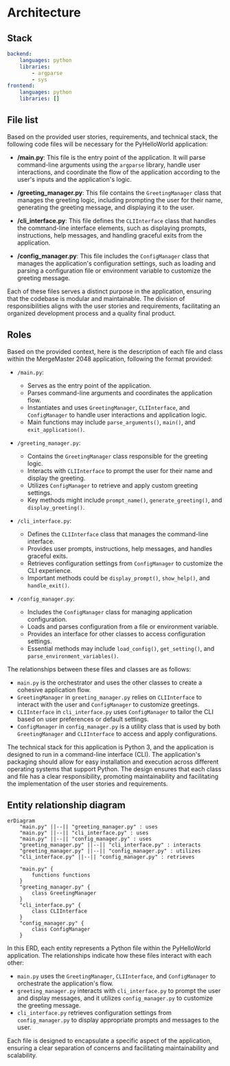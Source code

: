 # Architecture
## Stack
```yaml
backend:
    languages: python
    libraries:
        - argparse
        - sys
frontend:
    languages: python
    libraries: []
```

## File list
Based on the provided user stories, requirements, and technical stack, the following code files will be necessary for the PyHelloWorld application:

- **/main.py**: This file is the entry point of the application. It will parse command-line arguments using the `argparse` library, handle user interactions, and coordinate the flow of the application according to the user's inputs and the application's logic.

- **/greeting_manager.py**: This file contains the `GreetingManager` class that manages the greeting logic, including prompting the user for their name, generating the greeting message, and displaying it to the user.

- **/cli_interface.py**: This file defines the `CLIInterface` class that handles the command-line interface elements, such as displaying prompts, instructions, help messages, and handling graceful exits from the application.

- **/config_manager.py**: This file includes the `ConfigManager` class that manages the application's configuration settings, such as loading and parsing a configuration file or environment variable to customize the greeting message.

Each of these files serves a distinct purpose in the application, ensuring that the codebase is modular and maintainable. The division of responsibilities aligns with the user stories and requirements, facilitating an organized development process and a quality final product.

## Roles
Based on the provided context, here is the description of each file and class within the MergeMaster 2048 application, following the format provided:

* `/main.py`:
    - Serves as the entry point of the application.
    - Parses command-line arguments and coordinates the application flow.
    - Instantiates and uses `GreetingManager`, `CLIInterface`, and `ConfigManager` to handle user interactions and application logic.
    - Main functions may include `parse_arguments()`, `main()`, and `exit_application()`.

* `/greeting_manager.py`:
    - Contains the `GreetingManager` class responsible for the greeting logic.
    - Interacts with `CLIInterface` to prompt the user for their name and display the greeting.
    - Utilizes `ConfigManager` to retrieve and apply custom greeting settings.
    - Key methods might include `prompt_name()`, `generate_greeting()`, and `display_greeting()`.

* `/cli_interface.py`:
    - Defines the `CLIInterface` class that manages the command-line interface.
    - Provides user prompts, instructions, help messages, and handles graceful exits.
    - Retrieves configuration settings from `ConfigManager` to customize the CLI experience.
    - Important methods could be `display_prompt()`, `show_help()`, and `handle_exit()`.

* `/config_manager.py`:
    - Includes the `ConfigManager` class for managing application configuration.
    - Loads and parses configuration from a file or environment variable.
    - Provides an interface for other classes to access configuration settings.
    - Essential methods may include `load_config()`, `get_setting()`, and `parse_environment_variables()`.

The relationships between these files and classes are as follows:

- `main.py` is the orchestrator and uses the other classes to create a cohesive application flow.
- `GreetingManager` in `greeting_manager.py` relies on `CLIInterface` to interact with the user and `ConfigManager` to customize greetings.
- `CLIInterface` in `cli_interface.py` uses `ConfigManager` to tailor the CLI based on user preferences or default settings.
- `ConfigManager` in `config_manager.py` is a utility class that is used by both `GreetingManager` and `CLIInterface` to access and apply configurations.

The technical stack for this application is Python 3, and the application is designed to run in a command-line interface (CLI). The application's packaging should allow for easy installation and execution across different operating systems that support Python. The design ensures that each class and file has a clear responsibility, promoting maintainability and facilitating the implementation of the user stories and requirements.

## Entity relationship diagram
```mermaid
erDiagram
    "main.py" ||--|| "greeting_manager.py" : uses
    "main.py" ||--|| "cli_interface.py" : uses
    "main.py" ||--|| "config_manager.py" : uses
    "greeting_manager.py" ||--|| "cli_interface.py" : interacts
    "greeting_manager.py" ||--|| "config_manager.py" : utilizes
    "cli_interface.py" ||--|| "config_manager.py" : retrieves

    "main.py" {
        functions functions
    }
    "greeting_manager.py" {
        class GreetingManager
    }
    "cli_interface.py" {
        class CLIInterface
    }
    "config_manager.py" {
        class ConfigManager
    }
```

In this ERD, each entity represents a Python file within the PyHelloWorld application. The relationships indicate how these files interact with each other:

- `main.py` uses the `GreetingManager`, `CLIInterface`, and `ConfigManager` to orchestrate the application's flow.
- `greeting_manager.py` interacts with `cli_interface.py` to prompt the user and display messages, and it utilizes `config_manager.py` to customize the greeting message.
- `cli_interface.py` retrieves configuration settings from `config_manager.py` to display appropriate prompts and messages to the user.

Each file is designed to encapsulate a specific aspect of the application, ensuring a clear separation of concerns and facilitating maintainability and scalability.

